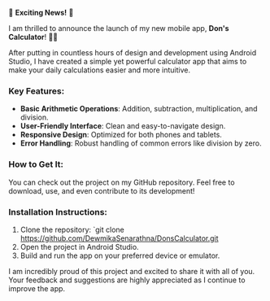 🚀 **Exciting News!** 🚀

I am thrilled to announce the launch of my new mobile app, **Don's Calculator**! 📱🔢

After putting in countless hours of design and development using Android Studio, I have created a simple yet powerful calculator app that aims to make your daily calculations easier and more intuitive.

### Key Features:
- **Basic Arithmetic Operations**: Addition, subtraction, multiplication, and division.
- **User-Friendly Interface**: Clean and easy-to-navigate design.
- **Responsive Design**: Optimized for both phones and tablets.
- **Error Handling**: Robust handling of common errors like division by zero.

### How to Get It:
You can check out the project on my GitHub repository. Feel free to download, use, and even contribute to its development!

### Installation Instructions:
1. Clone the repository: `git clone https://github.com/DewmikaSenarathna/DonsCalculator.git
2. Open the project in Android Studio.
3. Build and run the app on your preferred device or emulator.

I am incredibly proud of this project and excited to share it with all of you. Your feedback and suggestions are highly appreciated as I continue to improve the app.
